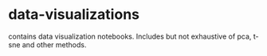 # data-visualizations
contains data visualization notebooks. Includes but not exhaustive of pca, t-sne and other methods.
